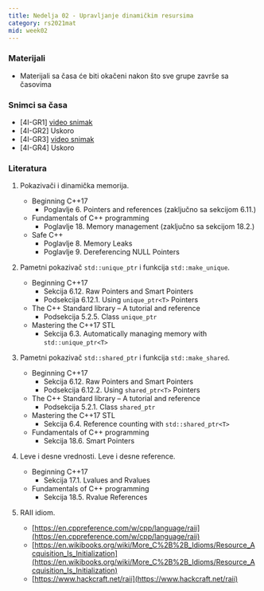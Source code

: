 ```yaml
---
title: Nedelja 02 - Upravljanje dinamičkim resursima
category: rs2021mat
mid: week02
---
```


### Materijali

- Materijali sa časa će biti okačeni nakon što sve grupe završe sa časovima

### Snimci sa časa

- [4I-GR1] [video snimak](https://youtu.be/rDhbFAIoDFE)
- [4I-GR2] Uskoro
- [4I-GR3] [video snimak](http://enastava.matf.bg.ac.rs/~nikola_ajzenhamer/2020-2021/rs/RS%2002/RS%2002_player.html)
- [4I-GR4] Uskoro

### Literatura

1. Pokazivači i dinamička memorija.
    - Beginning C++17
        - Poglavlje 6. Pointers and references (zaključno sa sekcijom 6.11.)
    - Fundamentals of C++ programming
        - Poglavlje 18. Memory management (zaključno sa sekcijom 18.2.)
    - Safe C++
        - Poglavlje 8. Memory Leaks
        - Poglavlje 9. Dereferencing NULL Pointers

1. Pametni pokazivač `std::unique_ptr` i funkcija `std::make_unique`.
    - Beginning C++17
        - Sekcija 6.12. Raw Pointers and Smart Pointers
        - Podsekcija 6.12.1. Using `unique_ptr<T>` Pointers
    - The C++ Standard library – A tutorial and reference
        - Podsekcija 5.2.5. Class `unique_ptr`
    - Mastering the C++17 STL
        - Sekcija 6.3. Automatically managing memory with `std::unique_ptr<T>`

1. Pametni pokazivač `std::shared_ptr` i funkcija `std::make_shared`.
    - Beginning C++17
        - Sekcija 6.12. Raw Pointers and Smart Pointers
        - Podsekcija 6.12.2. Using `shared_ptr<T>` Pointers
    - The C++ Standard library – A tutorial and reference
        - Podsekcija 5.2.1. Class `shared_ptr`
    - Mastering the C++17 STL
        - Sekcija 6.4. Reference counting with `std::shared_ptr<T>`
    - Fundamentals of C++ programming
        - Sekcija 18.6. Smart Pointers

1. Leve i desne vrednosti. Leve i desne reference.
    - Beginning C++17
        - Sekcija 17.1. Lvalues and Rvalues
    - Fundamentals of C++ programming
        - Sekcija 18.5. Rvalue References

1. RAII idiom.
    - [https://en.cppreference.com/w/cpp/language/raii](https://en.cppreference.com/w/cpp/language/raii)
    - [https://en.wikibooks.org/wiki/More_C%2B%2B_Idioms/Resource_Acquisition_Is_Initialization](https://en.wikibooks.org/wiki/More_C%2B%2B_Idioms/Resource_Acquisition_Is_Initialization)
    - [https://www.hackcraft.net/raii](https://www.hackcraft.net/raii)

